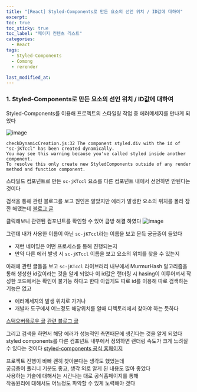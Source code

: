 ```yaml
---
title: "[React] Styled-Components로 만든 요소의 선언 위치 / ID값에 대하여"
excerpt:
toc: true
toc_sticky: true
toc_label: "페이지 컨텐츠 리스트"
categories:
  - React
tags:
  - Styled-Components
  - Comong
  - rerender

last_modified_at:
---
```


### **1. Styled-Components로 만든 요소의 선언 위치 / ID값에 대하여**

Styled-Components를 이용해 프로젝트의 스타일링 작업 중 에러메세지를 만나게 되었다

![image](https://user-images.githubusercontent.com/86667412/154794972-99560c3c-5d7a-4360-af36-5bd8ffc55660.png)

```
checkDynamicCreation.js:32 The component styled.div with the id of "sc-jKTccl" has been created dynamically.
You may see this warning because you've called styled inside another component.
To resolve this only create new StyledComponents outside of any render method and function component.
```

스타일드 컴포넌트로 만든 `sc-jKTccl` 요소를 다른 컴포넌트 내에서 선언하면 안된다는 것이다

검색을 통해 관련 블로그를 보고 원인은 알았지만 에러가 발생한 요소의 위치를 몰라 잠깐 해맸는데
[블로그 글](https://letsgojieun.tistory.com/m/120)

클릭해보니 관련된 컴포넌트를 확인할 수 있어 금방 해결 하였다
![image](https://user-images.githubusercontent.com/86667412/154795074-1d67481b-b1a2-4981-a0d4-9b7da86d1bdb.png)

그런데 내가 사용한 이름이 아닌 `sc-jKTccl`라는 이름을 보고 문득 궁금증이 들었다

- 저런 네이밍은 어떤 프로세스를 통해 진행되는지
- 만약 다른 에러 발생 시 `sc-jKTccl` 이름을 보고 요소의 위치를 찾을 수 있는지

아래에 관련 글들을 보고 `sc-jKTccl` 라이브러리 내부에서 MurmurHash 알고리즘을 통해 생성한 id값이라는 것을 알게 되었다
이 id값은 랜더링 시 hasing이 이루어져서 작성한 코드에서는 확인이 불가능 하다고 한다
아쉽게도 따로 id를 이용해 따로 검색하는 기능은 없고

- 에러메세지의 발생 위치로 가거나
- 개발자 도구에서 어느정도 해당위치를 알때 디렉토리에서 찾아야 하는 듯하다

[스택오버플로우 글](https://stackoverflow.com/questions/59961697/random-classes-getting-displayed-when-we-use-styled-components)
[관련 블로그 글](https://john015.netlify.app/styled-components%EB%8A%94-%EC%96%B4%EB%96%BB%EA%B2%8C-%EB%8F%99%EC%9E%91%ED%95%A0%EA%B9%8C#styled-components%EC%9D%98-%EB%82%B4%EB%B6%80-%EB%8F%99%EC%9E%91%EC%9B%90%EB%A6%AC)

그리고 검색을 하면서 해당 에러가 성능적인 측면때문에 생긴다는 것을 알게 되었다
styled components를 다른 컴포넌트 내부에서 정의하면 랜더링 속도가 크게 느려질 수 있다는 것이다
[styled-components 공식 홈페이지](https://styled-components.com/docs/basics#coming-from-css)

프로젝트 진행이 바빠 괜히 찾아본다는 생각도 했었는데  
궁금증이 풀리니 기분도 좋고, 생각 외로 알게 된 내용도 많아 좋았다  
사용하는 기술에 대해서는 시간나는 대로 공식홈페이지를 통해  
작동원리에 대해서도 어느정도 파악할 수 있게 노력해야 겠다
